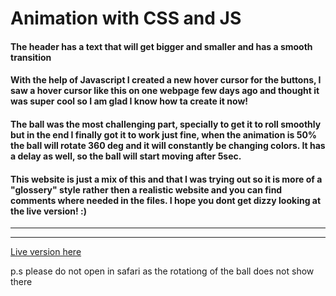 # Animation with CSS and JS

#### The header has a text that will get bigger and smaller and has a smooth transition

#### With the help of Javascript I created a new hover cursor for the buttons, I saw a hover cursor like this on one webpage few days ago and thought it was super cool so I am glad I know how ta create it now!

#### The ball was the most challenging part, specially to get it to roll smoothly but in the end I finally got it to work just fine, when the animation is 50% the ball will rotate 360 deg and it will constantly be changing colors. It has a delay as well, so the ball will start moving after 5sec.

#### This website is just a mix of this and that I was trying out so it is more of a "glossery" style rather then a realistic website and you can find comments where needed in the files. I hope you dont get dizzy looking at the live version! :)

---

---

[Live version here](https://kristbjorgosk.github.io/animation/)

p.s please do not open in safari as the rotationg of the ball does not show there
